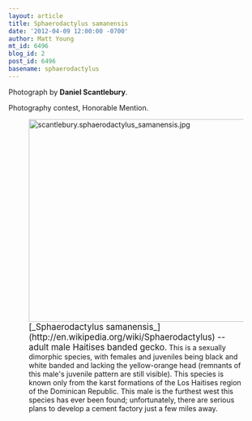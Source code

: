 ```yaml
---
layout: article
title: Sphaerodactylus samanensis
date: '2012-04-09 12:00:00 -0700'
author: Matt Young
mt_id: 6496
blog_id: 2
post_id: 6496
basename: sphaerodactylus
---
```

Photograph by **Daniel Scantlebury**.

Photography contest, Honorable Mention.

<figure>
<img src="/PT/uploads/2012/scantlebury.sphaerodactylus_samanensis.jpg" alt="scantlebury.sphaerodactylus_samanensis.jpg" width="600" height="399" />
<figcaption markdown="span">
<big>[_Sphaerodactylus samanensis_](http://en.wikipedia.org/wiki/Sphaerodactylus) -- adult male Haitises banded gecko.</big> This is a sexually dimorphic species, with females and juveniles being black and white banded and lacking the yellow-orange head (remnants of this male's juvenile pattern are still visible). This species is known only from the karst formations of the Los Haitises region of the Dominican Republic. This male is the furthest west this species has ever been found; unfortunately, there are serious plans to develop a cement factory just a few miles away.

</figcaption>
</figure>
